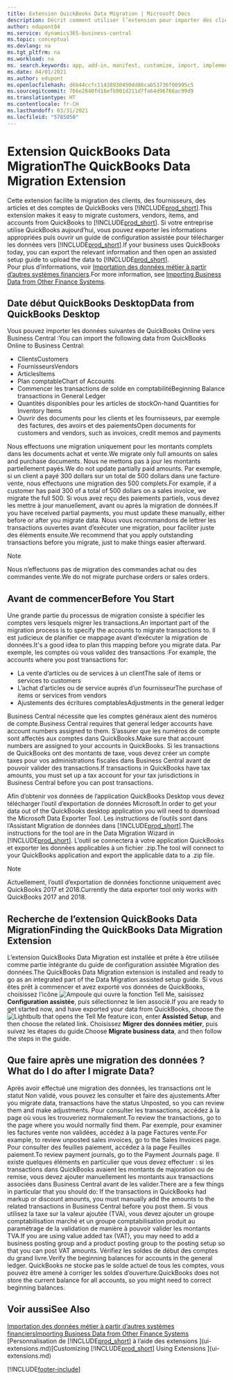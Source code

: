 ```yaml
---
title: Extension QuickBooks Data Migration | Microsoft Docs
description: Décrit comment utiliser l’extension pour importer des clients, des fournisseurs, des articles, et des comptes de QuickBooks Desktop dans Business Central.
author: edupont04
ms.service: dynamics365-business-central
ms.topic: conceptual
ms.devlang: na
ms.tgt_pltfrm: na
ms.workload: na
ms. search.keywords: app, add-in, manifest, customize, import, implement
ms.date: 04/01/2021
ms.author: edupont
ms.openlocfilehash: d6b44ccfc11438930450dd86cab53736f00995c5
ms.sourcegitcommit: 766e2840fd16efb901d211d7fa64d96766ac99d9
ms.translationtype: HT
ms.contentlocale: fr-CH
ms.lasthandoff: 03/31/2021
ms.locfileid: "5785050"
---
```

# <a name="the-quickbooks-data-migration-extension"></a><span data-ttu-id="87e72-103">Extension QuickBooks Data Migration</span><span class="sxs-lookup"><span data-stu-id="87e72-103">The QuickBooks Data Migration Extension</span></span>

<span data-ttu-id="87e72-104">Cette extension facilite la migration des clients, des fournisseurs, des articles et des comptes de QuickBooks vers [!INCLUDE[prod_short](includes/prod_short.md)].</span><span class="sxs-lookup"><span data-stu-id="87e72-104">This extension makes it easy to migrate customers, vendors, items, and accounts from QuickBooks to [!INCLUDE[prod_short](includes/prod_short.md)].</span></span> <span data-ttu-id="87e72-105">Si votre entreprise utilise QuickBooks aujourd’hui, vous pouvez exporter les informations appropriées puis ouvrir un guide de configuration assistée pour télécharger les données vers [!INCLUDE[prod_short](includes/prod_short.md)].</span><span class="sxs-lookup"><span data-stu-id="87e72-105">If your business uses QuickBooks today, you can export the relevant information and then open an assisted setup guide to upload the data to [!INCLUDE[prod_short](includes/prod_short.md)].</span></span>  
<span data-ttu-id="87e72-106">Pour plus d’informations, voir [Importation des données métier à partir d’autres systèmes financiers](across-import-data-configuration-packages.md).</span><span class="sxs-lookup"><span data-stu-id="87e72-106">For more information, see [Importing Business Data from Other Finance Systems](across-import-data-configuration-packages.md).</span></span>

## <a name="data-from-quickbooks-desktop"></a><span data-ttu-id="87e72-107">Date début QuickBooks Desktop</span><span class="sxs-lookup"><span data-stu-id="87e72-107">Data from QuickBooks Desktop</span></span>

<span data-ttu-id="87e72-108">Vous pouvez importer les données suivantes de QuickBooks Online vers Business Central :</span><span class="sxs-lookup"><span data-stu-id="87e72-108">You can import the following data from QuickBooks Online to Business Central:</span></span>

- <span data-ttu-id="87e72-109">Clients</span><span class="sxs-lookup"><span data-stu-id="87e72-109">Customers</span></span>  
- <span data-ttu-id="87e72-110">Fournisseurs</span><span class="sxs-lookup"><span data-stu-id="87e72-110">Vendors</span></span>  
- <span data-ttu-id="87e72-111">Articles</span><span class="sxs-lookup"><span data-stu-id="87e72-111">Items</span></span>  
- <span data-ttu-id="87e72-112">Plan comptable</span><span class="sxs-lookup"><span data-stu-id="87e72-112">Chart of Accounts</span></span>  
- <span data-ttu-id="87e72-113">Commencer les transactions de solde en comptabilité</span><span class="sxs-lookup"><span data-stu-id="87e72-113">Beginning Balance transactions in General Ledger</span></span>  
- <span data-ttu-id="87e72-114">Quantités disponibles pour les articles de stock</span><span class="sxs-lookup"><span data-stu-id="87e72-114">On-hand Quantities for Inventory Items</span></span>  
- <span data-ttu-id="87e72-115">Ouvrir des documents pour les clients et les fournisseurs, par exemple des factures, des avoirs et des paiements</span><span class="sxs-lookup"><span data-stu-id="87e72-115">Open documents for customers and vendors, such as invoices, credit memos and payments</span></span>  

<span data-ttu-id="87e72-116">Nous effectuons une migration uniquement pour les montants complets dans les documents achat et vente.</span><span class="sxs-lookup"><span data-stu-id="87e72-116">We migrate only full amounts on sales and purchase documents.</span></span> <span data-ttu-id="87e72-117">Nous ne mettons pas à jour les montants partiellement payés.</span><span class="sxs-lookup"><span data-stu-id="87e72-117">We do not update partially paid amounts.</span></span> <span data-ttu-id="87e72-118">Par exemple, si un client a payé 300 dollars sur un total de 500 dollars dans une facture vente, nous effectuons une migration des 500 complets.</span><span class="sxs-lookup"><span data-stu-id="87e72-118">For example, if a customer has paid 300 of a total of 500 dollars on a sales invoice, we migrate the full 500.</span></span> <span data-ttu-id="87e72-119">Si vous avez reçu des paiements partiels, vous devez les mettre à jour manuellement, avant ou après la migration de données.</span><span class="sxs-lookup"><span data-stu-id="87e72-119">If you have received partial payments, you must update these manually, either before or after you migrate data.</span></span> <span data-ttu-id="87e72-120">Nous vous recommandons de lettrer les transactions ouvertes avant d’exécuter une migration, pour faciliter juste des éléments ensuite.</span><span class="sxs-lookup"><span data-stu-id="87e72-120">We recommend that you apply outstanding transactions before you migrate, just to make things easier afterward.</span></span>

> [!NOTE]
> <span data-ttu-id="87e72-121">Nous n’effectuons pas de migration des commandes achat ou des commandes vente.</span><span class="sxs-lookup"><span data-stu-id="87e72-121">We do not migrate purchase orders or sales orders.</span></span>

## <a name="before-you-start"></a><span data-ttu-id="87e72-122">Avant de commencer</span><span class="sxs-lookup"><span data-stu-id="87e72-122">Before You Start</span></span>

<span data-ttu-id="87e72-123">Une grande partie du processus de migration consiste à spécifier les comptes vers lesquels migrer les transactions.</span><span class="sxs-lookup"><span data-stu-id="87e72-123">An important part of the migration process is to specify the accounts to migrate transactions to.</span></span> <span data-ttu-id="87e72-124">Il est judicieux de planifier ce mappage avant d’exécuter la migration de données.</span><span class="sxs-lookup"><span data-stu-id="87e72-124">It's a good idea to plan this mapping before you migrate data.</span></span> <span data-ttu-id="87e72-125">Par exemple, les comptes où vous validez des transactions :</span><span class="sxs-lookup"><span data-stu-id="87e72-125">For example, the accounts where you post transactions for:</span></span>

- <span data-ttu-id="87e72-126">La vente d’articles ou de services à un client</span><span class="sxs-lookup"><span data-stu-id="87e72-126">The sale of items or services to customers</span></span>  
- <span data-ttu-id="87e72-127">L’achat d’articles ou de service auprès d’un fournisseur</span><span class="sxs-lookup"><span data-stu-id="87e72-127">The purchase of items or services from vendors</span></span>  
- <span data-ttu-id="87e72-128">Ajustements des écritures comptables</span><span class="sxs-lookup"><span data-stu-id="87e72-128">Adjustments in the general ledger</span></span>  

<span data-ttu-id="87e72-129">Business Central nécessite que les comptes généraux aient des numéros de compte.</span><span class="sxs-lookup"><span data-stu-id="87e72-129">Business Central requires that general ledger accounts have account numbers assigned to them.</span></span> <span data-ttu-id="87e72-130">S’assurer que les numéros de compte sont affectés aux comptes dans QuickBooks.</span><span class="sxs-lookup"><span data-stu-id="87e72-130">Make sure that account numbers are assigned to your accounts in QuickBooks.</span></span>
<span data-ttu-id="87e72-131">Si les transactions de QuickBooks ont des montants de taxe, vous devez créer un compte taxes pour vos administrations fiscales dans Business Central avant de pouvoir valider des transactions.</span><span class="sxs-lookup"><span data-stu-id="87e72-131">If transactions in QuickBooks have tax amounts, you must set up a tax account for your tax jurisdictions in Business Central before you can post transactions.</span></span>

<span data-ttu-id="87e72-132">Afin d’obtenir vos données de l’application QuickBooks Desktop vous devez télécharger l’outil d’exportation de données Microsoft.</span><span class="sxs-lookup"><span data-stu-id="87e72-132">In order to get your data out of the QuickBooks desktop application you will need to download the Microsoft Data Exporter Tool.</span></span>  <span data-ttu-id="87e72-133">Les instructions de l’outils sont dans l’Assistant Migration de données dans [!INCLUDE[prod_short](includes/prod_short.md)].</span><span class="sxs-lookup"><span data-stu-id="87e72-133">The instructions for the tool are in the Data Migration Wizard in [!INCLUDE[prod_short](includes/prod_short.md)].</span></span> <span data-ttu-id="87e72-134">L’outil se connectera à votre application QuickBooks et exporter les données applicables à un fichier .zip.</span><span class="sxs-lookup"><span data-stu-id="87e72-134">The tool will connect to your QuickBooks application and export the applicable data to a .zip file.</span></span>  

> [!NOTE]
> <span data-ttu-id="87e72-135">Actuellement, l’outil d’exportation de données fonctionne uniquement avec QuickBooks 2017 et 2018.</span><span class="sxs-lookup"><span data-stu-id="87e72-135">Currently the data exporter tool only works with QuickBooks 2017 and 2018.</span></span>

## <a name="finding-the-quickbooks-data-migration-extension"></a><span data-ttu-id="87e72-136">Recherche de l’extension QuickBooks Data Migration</span><span class="sxs-lookup"><span data-stu-id="87e72-136">Finding the QuickBooks Data Migration Extension</span></span>

<span data-ttu-id="87e72-137">L’extension QuickBooks Data Migration est installée et prête à être utilisée comme partie intégrante du guide de configuration assistée Migration des données.</span><span class="sxs-lookup"><span data-stu-id="87e72-137">The QuickBooks Data Migration extension is installed and ready to go as an integrated part of the Data Migration assisted setup guide.</span></span> <span data-ttu-id="87e72-138">Si vous êtes prêt à commencer et avez exporté vos données de QuickBooks, choisissez l’icône ![Ampoule qui ouvre la fonction Tell Me](media/ui-search/search_small.png "Dites-moi ce que vous voulez faire"), saisissez **Configuration assistée**, puis sélectionnez le lien associé.</span><span class="sxs-lookup"><span data-stu-id="87e72-138">If you are ready to get started now, and have exported your data from QuickBooks, choose the ![Lightbulb that opens the Tell Me feature](media/ui-search/search_small.png "Tell me what you want to do") icon, enter **Assisted Setup**, and then choose the related link.</span></span> <span data-ttu-id="87e72-139">Choisissez **Migrer des données métier**, puis suivez les étapes du guide.</span><span class="sxs-lookup"><span data-stu-id="87e72-139">Choose **Migrate business data**, and then follow the steps in the guide.</span></span>  

## <a name="what-do-i-do-after-i-migrate-data"></a><span data-ttu-id="87e72-140">Que faire après une migration des données ?</span><span class="sxs-lookup"><span data-stu-id="87e72-140">What do I do after I migrate Data?</span></span>

<span data-ttu-id="87e72-141">Après avoir effectué une migration des données, les transactions ont le statut Non validé, vous pouvez les consulter et faire des ajustements.</span><span class="sxs-lookup"><span data-stu-id="87e72-141">After you migrate data, transactions have the status Unposted, so you can review them and make adjustments.</span></span> <span data-ttu-id="87e72-142">Pour consulter les transactions, accédez à la page où vous les trouveriez normalement.</span><span class="sxs-lookup"><span data-stu-id="87e72-142">To review the transactions, go to the page where you would normally find them.</span></span> <span data-ttu-id="87e72-143">Par exemple, pour examiner les factures vente non validées, accédez à la page Factures vente.</span><span class="sxs-lookup"><span data-stu-id="87e72-143">For example, to review unposted sales invoices, go to the Sales Invoices page.</span></span> <span data-ttu-id="87e72-144">Pour consulter des feuilles paiement, accédez à la page Feuilles paiement.</span><span class="sxs-lookup"><span data-stu-id="87e72-144">To review payment journals, go to the Payment Journals page.</span></span>
<span data-ttu-id="87e72-145">Il existe quelques éléments en particulier que vous devez effectuer : si les transactions dans QuickBooks avaient les montants de majoration ou de remise, vous devez ajouter manuellement les montants aux transactions associées dans Business Central avant de les valider.</span><span class="sxs-lookup"><span data-stu-id="87e72-145">There are a few things in particular that you should do: If the transactions in QuickBooks had markup or discount amounts, you must manually add the amounts to the related transactions in Business Central before you post them.</span></span>
<span data-ttu-id="87e72-146">Si vous utilisez la taxe sur la valeur ajoutée (TVA), vous devez ajouter un groupe comptabilisation marché et un groupe comptabilisation produit au paramétrage de la validation de manière à pouvoir valider les montants TVA.</span><span class="sxs-lookup"><span data-stu-id="87e72-146">If you are using value added tax (VAT), you may need to add a business posting group and a product posting group to the posting setup so that you can post VAT amounts.</span></span>
<span data-ttu-id="87e72-147">Vérifiez les soldes de début des comptes du grand livre.</span><span class="sxs-lookup"><span data-stu-id="87e72-147">Verify the beginning balances for accounts in the general ledger.</span></span> <span data-ttu-id="87e72-148">QuickBooks ne stocke pas le solde actuel de tous les comptes, vous pouvez être amené à corriger les soldes d’ouverture.</span><span class="sxs-lookup"><span data-stu-id="87e72-148">QuickBooks does not store the current balance for all accounts, so you might need to correct beginning balances.</span></span>

## <a name="see-also"></a><span data-ttu-id="87e72-149">Voir aussi</span><span class="sxs-lookup"><span data-stu-id="87e72-149">See Also</span></span>

[<span data-ttu-id="87e72-150">Importation des données métier à partir d’autres systèmes financiers</span><span class="sxs-lookup"><span data-stu-id="87e72-150">Importing Business Data from Other Finance Systems</span></span>](across-import-data-configuration-packages.md)  
<span data-ttu-id="87e72-151">[Personnalisation de [!INCLUDE[prod_short](includes/prod_short.md)] à l’aide des extensions ](ui-extensions.md)</span><span class="sxs-lookup"><span data-stu-id="87e72-151">[Customizing [!INCLUDE[prod_short](includes/prod_short.md)] Using Extensions ](ui-extensions.md)</span></span>  


[!INCLUDE[footer-include](includes/footer-banner.md)]